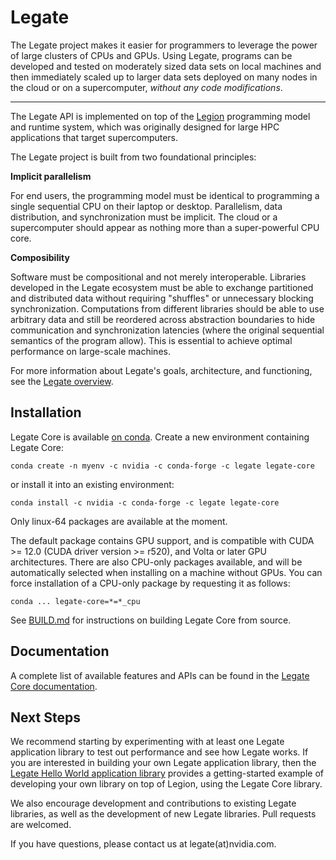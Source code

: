 <!--
SPDX-FileCopyrightText: Copyright (c) 2023 NVIDIA CORPORATION & AFFILIATES. All rights reserved.
SPDX-License-Identifier: LicenseRef-NvidiaProprietary

NVIDIA CORPORATION, its affiliates and licensors retain all intellectual
property and proprietary rights in and to this material, related
documentation and any modifications thereto. Any use, reproduction,
disclosure or distribution of this material and related documentation
without an express license agreement from NVIDIA CORPORATION or
its affiliates is strictly prohibited.
-->

# Legate

The Legate project makes it easier for programmers to leverage the
power of large clusters of CPUs and GPUs. Using Legate, programs can be
developed and tested on moderately sized data sets on local machines and
then immediately scaled up to larger data sets deployed on many nodes in
the cloud or on a supercomputer, *without any code modifications*.

---

The Legate API is implemented on top of the [Legion](https://legion.stanford.edu/)
programming model and runtime system, which was originally designed for large
HPC applications that target supercomputers.

The Legate project is built from two foundational principles:

**Implicit parallelism**

For end users, the programming model must be identical to programming a
single sequential CPU on their laptop or desktop. Parallelism, data
distribution, and synchronization must be implicit. The cloud or a
supercomputer should appear as nothing more than a super-powerful CPU core.

**Composibility**

Software must be compositional and not merely interoperable. Libraries
developed in the Legate ecosystem must be able to exchange partitioned
and distributed data without requiring "shuffles" or unnecessary blocking
synchronization. Computations from different libraries should be able to
use arbitrary data and still be reordered across abstraction boundaries
to hide communication and synchronization latencies (where the original
sequential semantics of the program allow). This is essential to achieve
optimal performance on large-scale machines.

For more information about Legate's goals, architecture, and functioning,
see the [Legate overview](https://nv-legate.github.io/legate.core/overview).

## Installation

Legate Core is available [on conda](https://anaconda.org/legate/legate-core).
Create a new environment containing Legate Core:

```
conda create -n myenv -c nvidia -c conda-forge -c legate legate-core
```

or install it into an existing environment:

```
conda install -c nvidia -c conda-forge -c legate legate-core
```

Only linux-64 packages are available at the moment.

The default package contains GPU support, and is compatible with CUDA >= 12.0
(CUDA driver version >= r520), and Volta or later GPU architectures. There are
also CPU-only packages available, and will be automatically selected when
installing on a machine without GPUs. You can force installation of a CPU-only
package by requesting it as follows:

```
conda ... legate-core=*=*_cpu
```

See [BUILD.md](BUILD.md) for instructions on building Legate Core from source.

## Documentation

A complete list of available features and APIs can be found in the [Legate Core
documentation](https://nv-legate.github.io/legate.core).


## Next Steps

We recommend starting by experimenting with at least one Legate application
library to test out performance and see how Legate works. If you are interested
in building your own Legate application library, then the
[Legate Hello World application library](https://github.com/nv-legate/legate.core/tree/HEAD/examples/hello)
provides a getting-started example of developing your own library
on top of Legion, using the Legate Core library.

We also encourage development and contributions to existing Legate libraries, as
well as the development of new Legate libraries. Pull requests are welcomed.

If you have questions, please contact us at legate(at)nvidia.com.
